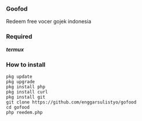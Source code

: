 ### Goofod
Redeem free vocer gojek indonesia


### Required
***termux***


### How to install
`pkg update `
<br>
`pkg upgrade `
<br>
`pkg install php `
<br>
`pkg install curl `
<br>
`pkg install git `
<br>
`git clone https://github.com/enggarsulistyo/gofood `
<br>
`cd gofood `
<br>
`php reedem.php `
